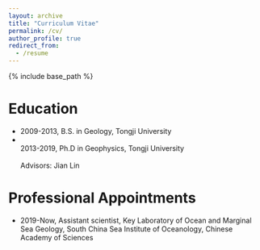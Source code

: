 ```yaml
---
layout: archive
title: "Curriculum Vitae"
permalink: /cv/
author_profile: true
redirect_from:
  - /resume
---
```


{% include base_path %}

Education
======
* 2009-2013, B.S. in Geology, Tongji University
* <br/>2013-2019, Ph.D in Geophysics, Tongji University<br/>
  <br/>Advisors: Jian Lin 

Professional Appointments
======
* 2019-Now, Assistant scientist, Key Laboratory of Ocean and Marginal Sea Geology, South China Sea Institute of Oceanology, Chinese Academy of Sciences
